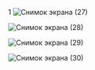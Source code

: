 1
![Снимок экрана (27)](https://user-images.githubusercontent.com/78731943/108757682-5b19b680-7574-11eb-9771-2aae87dc4cd7.png)

![Снимок экрана (28)](https://user-images.githubusercontent.com/78731943/108757750-75ec2b00-7574-11eb-8816-86fd81c22546.png)

![Снимок экрана (29)](https://user-images.githubusercontent.com/78731943/108757787-800e2980-7574-11eb-9021-b5dac3729cd2.png)

![Снимок экрана (30)](https://user-images.githubusercontent.com/78731943/108757793-80a6c000-7574-11eb-8779-b35d82a44f67.png)
